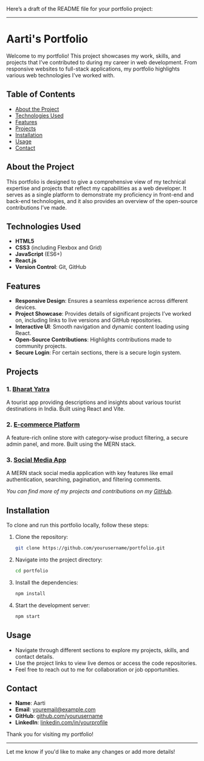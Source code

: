 Here’s a draft of the README file for your portfolio project:

---

# Aarti's Portfolio

Welcome to my portfolio! This project showcases my work, skills, and projects that I’ve contributed to during my career in web development. From responsive websites to full-stack applications, my portfolio highlights various web technologies I've worked with.

## Table of Contents

- [About the Project](#about-the-project)
- [Technologies Used](#technologies-used)
- [Features](#features)
- [Projects](#projects)
- [Installation](#installation)
- [Usage](#usage)
- [Contact](#contact)

## About the Project

This portfolio is designed to give a comprehensive view of my technical expertise and projects that reflect my capabilities as a web developer. It serves as a single platform to demonstrate my proficiency in front-end and back-end technologies, and it also provides an overview of the open-source contributions I’ve made.

## Technologies Used

- **HTML5**
- **CSS3** (including Flexbox and Grid)
- **JavaScript** (ES6+)
- **React.js**
- **Version Control**: Git, GitHub

## Features

- **Responsive Design**: Ensures a seamless experience across different devices.
- **Project Showcase**: Provides details of significant projects I’ve worked on, including links to live versions and GitHub repositories.
- **Interactive UI**: Smooth navigation and dynamic content loading using React.
- **Open-Source Contributions**: Highlights contributions made to community projects.
- **Secure Login**: For certain sections, there is a secure login system.

## Projects

### 1. [Bharat Yatra](https://github.com/yourusername/bharat-yatra)
   A tourist app providing descriptions and insights about various tourist destinations in India. Built using React and Vite.

### 2. [E-commerce Platform](https://github.com/yourusername/e-commerce-platform)
   A feature-rich online store with category-wise product filtering, a secure admin panel, and more. Built using the MERN stack.

### 3. [Social Media App](https://github.com/yourusername/social-media-app)
   A MERN stack social media application with key features like email authentication, searching, pagination, and filtering comments.

_You can find more of my projects and contributions on my [GitHub](https://github.com/yourusername)._

## Installation

To clone and run this portfolio locally, follow these steps:

1. Clone the repository:

   ```bash
   git clone https://github.com/yourusername/portfolio.git
   ```

2. Navigate into the project directory:

   ```bash
   cd portfolio
   ```

3. Install the dependencies:

   ```bash
   npm install
   ```

4. Start the development server:

   ```bash
   npm start
   ```

## Usage

- Navigate through different sections to explore my projects, skills, and contact details.
- Use the project links to view live demos or access the code repositories.
- Feel free to reach out to me for collaboration or job opportunities.

## Contact

- **Name**: Aarti
- **Email**: [youremail@example.com](mailto:youremail@example.com)
- **GitHub**: [github.com/yourusername](https://github.com/yourusername)
- **LinkedIn**: [linkedin.com/in/yourprofile](https://linkedin.com/in/yourprofile)

Thank you for visiting my portfolio!

---

Let me know if you'd like to make any changes or add more details!